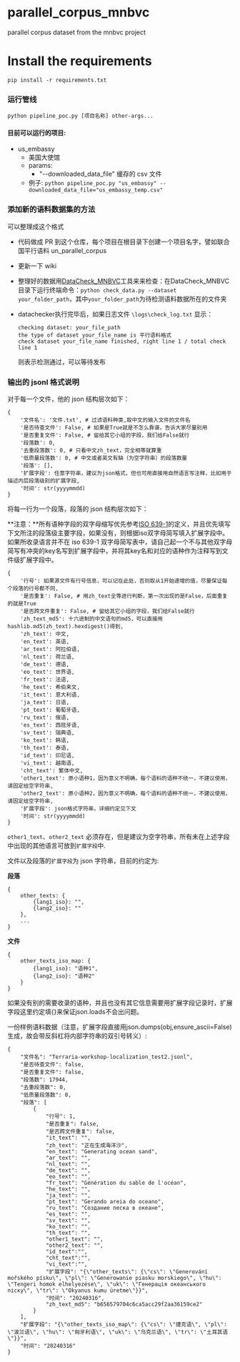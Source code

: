 # parallel_corpus_mnbvc

parallel corpus dataset from the mnbvc project

# Install the requirements

```
pip install -r requirements.txt
```

### 运行管线

```shell
python pipeline_poc.py [项目名称] other-args...
```

#### 目前可以运行的项目:

- us_embassy
  - 美国大使馆
  - params:
    - "--downloaded_data_file" 缓存的 csv 文件
  - 例子: `python pipeline_poc.py "us_embassy" --downloaded_data_file="us_embassy_temp.csv"`

### 添加新的语料数据集的方法

可以整理成这个格式

- 代码做成 PR 到这个仓库，每个项目在根目录下创建一个项目名字，譬如联合国平行语料 un_parallel_corpus

- 更新一下 wiki

- 整理好的数据用[DataCheck_MNBVC](https://github.com/X94521/DataCheck_MNBVC)工具来来检查：在DataCheck_MNBVC目录下运行终端命令：``python check_data.py --dataset your_folder_path``，其中``your_folder_path``为待检测语料数据所在的文件夹

- datachecker执行完毕后，如果日志文件 ``\logs\check_log.txt`` 显示：

  ```
  checking dataset: your_file_path
  the type of dataset your_file_name is 平行语料格式
  check dataset your_file_name finished, right line 1 / total check line 1
  ```

  则表示检测通过，可以等待发布

### 输出的 jsonl 格式说明

对于每一个文件，他的 json 结构层次如下：

```
{
    '文件名': '文件.txt', # 过滤语料种类,取中文的输入文件的文件名
    '是否待查文件': False, # 如果是True就是不怎么靠谱，告诉大家尽量别用
    '是否重复文件': False, # 留给其它小组的字段，我们给False就行
    '段落数': 0,
    '去重段落数': 0, # 只看中文zh_text，完全相等就算重
    '低质量段落数': 0, # 中文或者英文有缺（为空字符串）的段落数量
    '段落': [],
    '扩展字段': 任意字符串，建议为json格式，但也可用直接用自然语言写注释，比如用于描述内层段落级别的扩展字段,
    '时间': str(yyyymmdd)
}
```

将每一行为一个段落，段落的 json 结构层次如下：

**注意：**所有语种字段的双字母缩写优先参考[ISO 639-1](https://en.wikipedia.org/wiki/List_of_ISO_639-1_codes)的定义，并且优先填写下文所注的段落级主要字段，如果没有，则根据iso双字母简写填入扩展字段中。如果所收录语言并不在 iso 639-1 双字母简写表中，请自己起一个不与其他双字母简写有冲突的key名写到扩展字段中，并将其key名和对应的语种作为注释写到文件级扩展字段中。

```
{
    '行号': 如果源文件有行号信息，可以记在此处，否则取从1开始递增的值，尽量保证每个段落的行号都不同,
    '是否重复': False, # 用zh_text全等进行判断，第一次出现的是False，后面重复的就是True
    '是否跨文件重复': False, # 留给其它小组的字段，我们给False就行
    'zh_text_md5': 十六进制的中文语句的md5，可以直接用hashlib.md5(zh_text).hexdigest()得到,
    'zh_text': 中文,
    'en_text': 英语,
    'ar_text': 阿拉伯语,
    'nl_text': 荷兰语,
    'de_text': 德语,
    'eo_text': 世界语,
    'fr_text': 法语,
    'he_text': 希伯来文,
    'it_text': 意大利语,
    'ja_text': 日语,
    'pt_text': 葡萄牙语,
    'ru_text': 俄语,
    'es_text': 西班牙语,
    'sv_text': 瑞典语,
    'ko_text': 韩语,
    'th_text': 泰语,
    'id_text': 印尼语,
    'vi_text': 越南语,
    'cht_text': 繁体中文,
    'other1_text': 原小语种1，因为意义不明确，每个语料的语种不统一，不建议使用，请固定给空字符串,
    'other2_text': 原小语种2，因为意义不明确，每个语料的语种不统一，不建议使用，请固定给空字符串,
    '扩展字段': json格式字符串，详细约定见下文
    '时间': str(yyyymmdd)
}
```

`other1_text`、`other2_text` 必须存在，但是建议为空字符串，所有未在上述字段中出现的其他语言可放到`扩展字段`中.

文件以及段落的`扩展字段`为 json 字符串，目前的约定为:


**段落**

```
{
    other_texts: {
        {lang1_iso}: "",
        {lang2_iso}: ""
    },
    ...
}
```

**文件**

```
{
    other_texts_iso_map: {
        {lang1_iso}: "语种1",
        {lang2_iso}: "语种2"
    }
}
```

如果没有别的需要收录的语种，并且也没有其它信息需要用扩展字段记录时，扩展字段这里约定填{}来保证json.loads不会出问题。

一份样例语料数据（注意，扩展字段直接用json.dumps(obj,ensure_ascii=False)生成，故会带反斜杠将内部字符串的双引号转义）:

```
{
    "文件名": "Terraria-workshop-localization_test2.jsonl",
    "是否待查文件": false,
    "是否重复文件": false,
    "段落数": 17944,
    "去重段落数": 0,
    "低质量段落数": 0,
    "段落": [
        {
            "行号": 1,
            "是否重复": false,
            "是否跨文件重复": false,
            "it_text": "",
            "zh_text": "正在生成海洋沙",
            "en_text": "Generating ocean sand",
            "ar_text": "",
            "nl_text": "",
            "de_text": "",
            "eo_text": "",
            "fr_text": "Génération du sable de l'océan",
            "he_text": "",
            "ja_text": "",
            "pt_text": "Gerando areia do oceano",
            "ru_text": "Создание песка в океане",
            "es_text": "",
            "sv_text": "",
            "ko_text": "",
            "th_text": "",
            "other1_text": "",
            "other2_text": "",
            "id_text":"",
            "cht_text":"",
            "vi_text":"",
            "扩展字段": "{\"other_texts\": {\"cs\": \"Generování mořského písku\", \"pl\": \"Generowanie piasku morskiego\", \"hu\": \"Tengeri homok elhelyezése\", \"uk\": \"Генерація океанського піску\", \"tr\": \"Okyanus kumu üretme\"}}",
            "时间": "20240316",
            "zh_text_md5": "b656579704c6ca5acc29f2aa36159ce2"
        }
    ],
    "扩展字段": "{\"other_texts_iso_map\": {\"cs\": \"捷克语\", \"pl\": \"波兰语\", \"hu\": \"匈牙利语\", \"uk\": \"乌克兰语\", \"tr\": \"土耳其语\"}}",
    "时间": "20240316"
}
```
